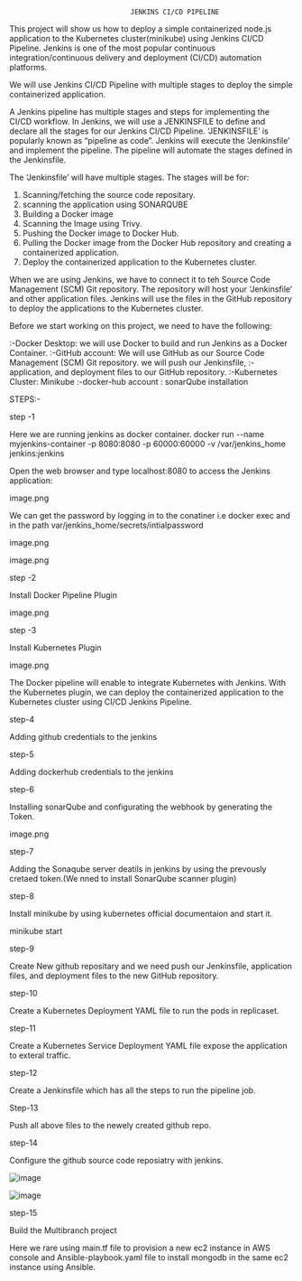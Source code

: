                                   JENKINS CI/CD PIPELINE


This project will show us  how to deploy a simple containerized  node.js application to the Kubernetes cluster(minikube) using Jenkins CI/CD Pipeline. Jenkins is one of the most popular continuous integration/continuous delivery and deployment (CI/CD) automation platforms. 

We will use Jenkins CI/CD Pipeline with multiple stages to deploy the simple containerized application.

A Jenkins pipeline has multiple stages and steps for implementing the CI/CD workflow. In Jenkins, we will use a JENKINSFILE to define and declare all the stages for our Jenkins CI/CD Pipeline. ‘JENKINSFILE’ is popularly known as “pipeline as code”. Jenkins will execute the ‘Jenkinsfile’ and implement the pipeline. The pipeline will automate the stages defined in the Jenkinsfile. 


The  ‘Jenkinsfile’ will have multiple stages. The stages will be for:


   1. Scanning/fetching the source code repositary.
   2. scanning the application using SONARQUBE
   3. Building a Docker image
   4. Scanning the Image using Trivy.
   5. Pushing the Docker image to Docker Hub.
   6. Pulling the Docker image from the Docker Hub repository and creating a containerized application.
   7. Deploy the containerized application to the Kubernetes cluster. 


 When we are using Jenkins, we have to connect it to teh  Source Code Management (SCM) Git repository. The repository will host your ‘Jenkinsfile’ and other application files. Jenkins will use the files in the GitHub repository to deploy the applications to the Kubernetes cluster.


Before we start working on this project, we need to have the following:

:-Docker Desktop: we will use Docker to build and run Jenkins as a Docker Container. 
:-GitHub account: We will use GitHub as our Source Code Management (SCM) Git repository. we will push our Jenkinsfile, :-application, and deployment files to our GitHub repository. 
:-Kubernetes Cluster: Minikube
:-docker-hub account
: sonarQube installation

STEPS:-

step -1

Here we are running jenkins as docker container.
docker run --name myjenkins-container -p 8080:8080 -p 60000:60000 -v /var/jenkins_home jenkins:jenkins

Open the  web browser and type localhost:8080 to access the Jenkins application:


image.png

We can get the password by logging in to the conatiner i.e docker exec and in the path var/jenkins_home/secrets/intialpassword

image.png

image.png


step -2

Install Docker Pipeline Plugin


image.png

step -3

Install Kubernetes Plugin

image.png

The Docker pipeline will enable to integrate Kubernetes with Jenkins. With the Kubernetes plugin, we can deploy the containerized application to the Kubernetes cluster using CI/CD Jenkins Pipeline.

step-4

Adding github credentials to the jenkins

step-5

Adding dockerhub credentials to the jenkins

step-6

Installing sonarQube and configurating the webhook by generating the Token.

image.png

step-7

Adding the Sonaqube server deatils in jenkins by using the prevously cretaed token.(We nned to install SonarQube scanner plugin)


step-8

Install minikube  by using kubernetes official documentaion and start it.

minikube start


step-9

Create New github repositary and we need  push our Jenkinsfile, application files, and deployment files to the new GitHub repository.

step-10

 Create a Kubernetes Deployment YAML file to run the pods in replicaset.

step-11

 Create a Kubernetes Service Deployment YAML file expose the application to exteral traffic.

step-12


Create a Jenkinsfile  which has all the steps to run the pipeline job.

Step-13

Push all above files to the newely created github repo.

step-14

Configure the github source code reposiatry with jenkins.

![image](https://github.com/srinibasswain/ybrant-test/assets/51942428/1d4c5522-cfd6-4b52-b159-245d41b0a114)


![image](https://github.com/srinibasswain/ybrant-test/assets/51942428/8018db32-6147-4901-83f5-1f83e903a468)



step-15

Build the Multibranch project



Here we rare using main.tf file to provision a new ec2 instance in AWS console and Ansible-playbook.yaml file to install mongodb in the same ec2 instance using Ansible.



